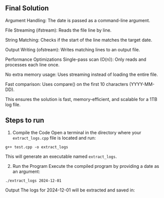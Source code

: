 ## Final Solution

Argument Handling: The date is passed as a command-line argument.

File Streaming (ifstream): Reads the file line by line.

String Matching: Checks if the start of the line matches the target date.

Output Writing (ofstream): Writes matching lines to an output file.

Performance Optimizations
Single-pass scan (O(n)): Only reads and processes each line once.

No extra memory usage: Uses streaming instead of loading the entire file.

Fast comparison: Uses compare() on the first 10 characters (YYYY-MM-DD).

This ensures the solution is fast, memory-efficient, and scalable for a 1TB log file.

## Steps to run 

1. Compile the Code
Open a terminal in the directory where your `extract_logs.cpp` file is located and run:


`g++ test.cpp -o extract_logs`


This will generate an executable named `extract_logs`.

2. Run the Program
Execute the compiled program by providing a date as an argument:


`./extract_logs 2024-12-01`


Output
The logs for 2024-12-01 will be extracted and saved in:
